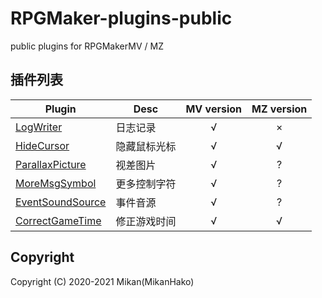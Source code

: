 # RPGMaker-plugins-public
public plugins for RPGMakerMV / MZ  


## 插件列表

| Plugin | Desc | MV version | MZ version |
| ---- | ---- | :--: | :--: |
| [LogWriter](plugins/LogWriter) | 日志记录 | √ | × |
| [HideCursor](plugins/HideCursor) | 隐藏鼠标光标 | √ | √ |
| [ParallaxPicture](plugins/ParallaxPicture) | 视差图片 | √ | ? |
| [MoreMsgSymbol](plugins/MoreMsgSymbol) | 更多控制字符 | √ | ? |
| [EventSoundSource](plugins/EventSoundSource) | 事件音源 | √ | ? |
| [CorrectGameTime](plugins/CorrectGameTime) | 修正游戏时间 | √ | √ |


## Copyright
Copyright (C) 2020-2021 Mikan(MikanHako)  
